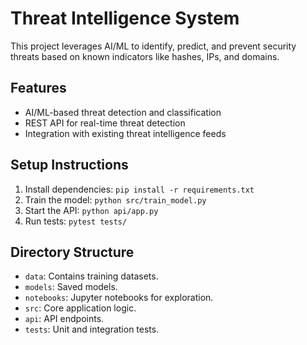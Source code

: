 # Threat Intelligence System

This project leverages AI/ML to identify, predict, and prevent security threats based on known indicators like hashes, IPs, and domains.

## Features
- AI/ML-based threat detection and classification
- REST API for real-time threat detection
- Integration with existing threat intelligence feeds

## Setup Instructions
1. Install dependencies: `pip install -r requirements.txt`
2. Train the model: `python src/train_model.py`
3. Start the API: `python api/app.py`
4. Run tests: `pytest tests/`

## Directory Structure
- `data`: Contains training datasets.
- `models`: Saved models.
- `notebooks`: Jupyter notebooks for exploration.
- `src`: Core application logic.
- `api`: API endpoints.
- `tests`: Unit and integration tests.

